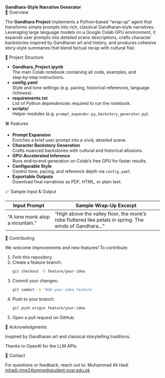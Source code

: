 **Gandhara‐Style Narrative Generator**  
📖 Overview

The **Gandhara Project** implements a Python‑based “wrap‑up” agent that transforms simple prompts into rich, classical Gandharan‐style narratives. Leveraging large language models on a Google Colab GPU environment, it expands user prompts into detailed scene descriptions, crafts character backstories inspired by Gandharan art and history, and produces cohesive story‐style summaries that blend factual recap with cultural flair.

📂 Project Structure

- **Gandhara_Project.ipynb**  
  The main Colab notebook containing all code, examples, and step‑by‑step instructions.  
- **config.yaml**  
  Style and tone settings (e.g. pacing, historical references, language richness).  
- **requirements.txt**  
  List of Python dependencies required to run the notebook.  
- **scripts/**  
  Helper modules (e.g. `prompt_expander.py`, `backstory_generator.py`).  


🛠 Features

- **Prompt Expansion**  
  Enriches a brief user prompt into a vivid, detailed scene.  
- **Character Backstory Generation**  
  Crafts nuanced backstories with cultural and historical allusions.  
- **GPU‐Accelerated Inference**  
  Runs end‑to‑end generation on Colab’s free GPU for faster results.  
- **Configurable Style**  
  Control tone, pacing, and reference depth via `config.yaml`.  
- **Exportable Outputs**  
  Download final narratives as PDF, HTML, or plain text.

📈 Sample Input & Output

| Input Prompt                   | Sample Wrap‑Up Excerpt                                                                                 |
|--------------------------------|--------------------------------------------------------------------------------------------------------|
| “A lone monk atop a mountain.” | “High above the valley floor, the monk’s robe fluttered like petals in spring. The winds of Gandhara…” |

🤝 Contributing

We welcome improvements and new features! To contribute:

1. Fork this repository.  
2. Create a feature branch:  
   ```bash
   git checkout -b feature/your‑idea
3. Commit your changes:
    ```bash
    git commit -m "Add your‑idea feature
4. Push to your branch:
    ```bash
    git push origin feature/your‑idea
5. Open a pull request on GitHub.

🙌 Acknowledgments

Inspired by Gandharan art and classical storytelling traditions.

Thanks to OpenAI for the LLM APIs.

📧 Contact

For questions or feedback, reach out to:
Muhammad Ali Hadi
mhadi.rime24smme@student.nust.edu.pk
